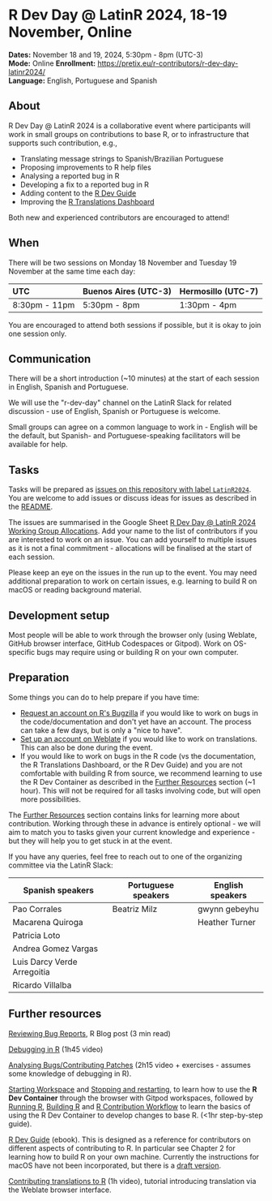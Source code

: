 # R Dev Day @ LatinR 2024, 18-19 November, Online

**Dates:** November 18 and 19, 2024, 5:30pm \- 8pm (UTC-3)  
**Mode:** Online
**Enrollment:** https://pretix.eu/r-contributors/r-dev-day-latinr2024/  
**Language:** English, Portuguese and Spanish

## About

R Dev Day @ LatinR 2024 is a collaborative event where participants will work in small groups on contributions to base R, or to infrastructure that supports such contribution, e.g., 

* Translating message strings to Spanish/Brazilian Portuguese
* Proposing improvements to R help files
* Analysing a reported bug in R
* Developing a fix to a reported bug in R
* Adding content to the [R Dev Guide](https://contributor.r-project.org/rdevguide/)
* Improving the [R Translations Dashboard](https://contributor.r-project.org/translations-dashboard/)

Both new and experienced contributors are encouraged to attend!

## When

There will be two sessions on Monday 18 November and Tuesday 19 November at the same time each day:

| UTC | Buenos Aires (UTC-3) | Hermosillo (UTC-7) |
| :---- | :---- | :---- |
| 8:30pm \- 11pm | 5:30pm \- 8pm | 1:30pm \- 4pm |

You are encouraged to attend both sessions if possible, but it is okay to join one session only. 

## Communication

There will be a short introduction (~10 minutes) at the start of each session in English, Spanish and Portuguese.

We will use the "r-dev-day" channel on the LatinR Slack for related discussion - use of English, Spanish or Portuguese is welcome.

Small groups can agree on a common language to work in - English will be the default, but Spanish- and Portuguese-speaking facilitators will be available for help.

## Tasks

Tasks will be prepared as [issues on this repository with label `LatinR2024`](https://github.com/r-devel/r-dev-day/issues?q=is%3Aissue+is%3Aopen+label%3ALatinR2024). You are welcome to add issues or discuss ideas for issues as described in the [README](https://github.com/r-devel/r-dev-day/blob/main/README.md).

The issues are summarised in the Google Sheet [R Dev Day @ LatinR 2024 Working Group Allocations](
https://docs.google.com/spreadsheets/d/1Nuwusm7Xgwpw54KZnnrnNVT9vPkOk2qmromBEbYNHnU/edit). Add your name to the list of contributors if you are interested to work on an issue. You can add yourself to multiple issues as it is not a final commitment - allocations will be finalised at the start of each session.

Please keep an eye on the issues in the run up to the event. You may need additional preparation to work on certain issues, e.g. learning to build R on macOS or reading background material.

## Development setup

Most people will be able to work through the browser only (using Weblate, GitHub browser interface, GitHub Codespaces or Gitpod). Work on OS-specific bugs may require using or building R on your own computer.

## Preparation

Some things you can do to help prepare if you have time:

 - [Request an account on R's Bugzilla](https://contributor.r-project.org/rdevguide/IssueTrack.html#bugzilla-account) if you would like to work on bugs in the code/documentation and don't yet have an account. The process can take a few days, but is only a "nice to have".
 - [Set up an account on Weblate](https://translate.rx.studio/projects/r-project/) if you would like to work on translations. This can also be done during the event.
 - If you would like to work on bugs in the R code (vs the documentation, the R Translations Dashboard, or the R Dev Guide) and you are not comfortable with building R from source, we recommend learning to use the R Dev Container as described in the [Further Resources](#further-resources) section (~1 hour). This will not be required for all tasks involving code, but will open more possibilities.

The [Further Resources](#further-resources) section contains links for learning more about contribution. Working through these in advance is entirely optional - we will aim to match you to tasks given your current knowledge and experience - but they will help you to get stuck in at the event.

If you have any queries, feel free to reach out to one of the organizing committee via the LatinR Slack:

| Spanish speakers | Portuguese speakers | English speakers |
| ---------------- | ------------------- | ---------------- |
| Pao Corrales     | Beatriz Milz        | gwynn gebeyhu    |
| Macarena Quiroga | | Heather Turner |
| Patricia Loto    | | |
| Andrea Gomez Vargas | | |
| Luis Darcy Verde Arregoitia | | |
| Ricardo Villalba | | | 

## Further resources

[Reviewing Bug Reports](https://blog.r-project.org/2019/10/09/r-can-use-your-help-reviewing-bug-reports/index.html), R Blog post (3 min read) 

[Debugging in R](https://youtu.be/31kl3Y0MUWc) (1h45 video)

[Analysing Bugs/Contributing Patches](https://contributor.r-project.org/tutorials/contributing-to-r/) (2h15 video + exercises - assumes some knowledge of debugging in R).

[Starting Workspace](https://contributor.r-project.org/r-dev-env/container_setup/gitpod_workspace/workspacestart/) and [Stopping and restarting](https://contributor.r-project.org/r-dev-env/container_setup/gitpod_workspace/workspacestop_and_restart/), to learn how to use the **R Dev Container** through the browser with Gitpod workspaces, 
followed by [Running R](https://contributor.r-project.org/r-dev-env/tutorials/running_r/), [Building R](https://contributor.r-project.org/r-dev-env/tutorials/building_r/) and [R Contribution Workflow](https://contributor.r-project.org/r-dev-env/tutorials/contribution_workflow/) to learn the basics of using the R Dev Container to develop changes to base R. (<1hr step-by-step guide).

[R Dev Guide](https://contributor.r-project.org/rdevguide/) (ebook). This is designed as a reference for contributors on different aspects of contributing to R. In particular see Chapter 2 for learning how to build R on your own machine. Currently the instructions for macOS have not been incorporated, but there is a [draft version](https://github.com/r-devel/rcwg/blob/main/working_documents/install_r_macos.md).

[Contributing translations to R](https://youtu.be/ABdyZW8yGS4) (1h video), tutorial introducing translation via the Weblate browser interface.

